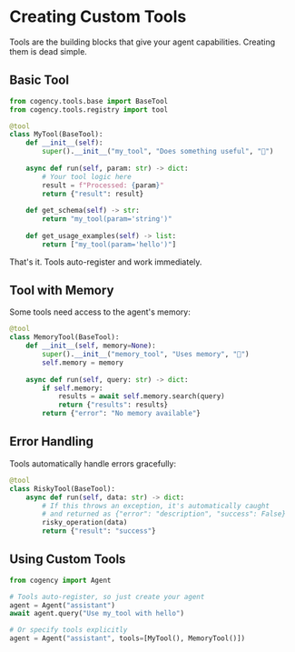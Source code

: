 # Creating Custom Tools

Tools are the building blocks that give your agent capabilities. Creating them is dead simple.

## Basic Tool

```python
from cogency.tools.base import BaseTool
from cogency.tools.registry import tool

@tool
class MyTool(BaseTool):
    def __init__(self):
        super().__init__("my_tool", "Does something useful", "🔧")
    
    async def run(self, param: str) -> dict:
        # Your tool logic here
        result = f"Processed: {param}"
        return {"result": result}
    
    def get_schema(self) -> str:
        return "my_tool(param='string')"
    
    def get_usage_examples(self) -> list:
        return ["my_tool(param='hello')"]
```

That's it. Tools auto-register and work immediately.

## Tool with Memory

Some tools need access to the agent's memory:

```python
@tool
class MemoryTool(BaseTool):
    def __init__(self, memory=None):
        super().__init__("memory_tool", "Uses memory", "🧠")
        self.memory = memory
    
    async def run(self, query: str) -> dict:
        if self.memory:
            results = await self.memory.search(query)
            return {"results": results}
        return {"error": "No memory available"}
```

## Error Handling

Tools automatically handle errors gracefully:

```python
@tool
class RiskyTool(BaseTool):
    async def run(self, data: str) -> dict:
        # If this throws an exception, it's automatically caught
        # and returned as {"error": "description", "success": False}
        risky_operation(data)
        return {"result": "success"}
```

## Using Custom Tools

```python
from cogency import Agent

# Tools auto-register, so just create your agent
agent = Agent("assistant")
await agent.query("Use my_tool with hello")

# Or specify tools explicitly
agent = Agent("assistant", tools=[MyTool(), MemoryTool()])
```